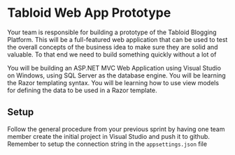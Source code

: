 # Tabloid Web App Prototype

Your team is responsible for building a prototype of the Tabloid Blogging Platform. This will be a full-featured web application that can be used to test the overall concepts of the business idea to make sure they are solid and valuable. To that end we need to build something quickly without a lot of 

You will be building an ASP<span>.NET</span> MVC Web Application using Visual Studio on Windows, using SQL Server as the database engine. You will be learning the Razor templating syntax. You will be learning how to use view models for defining the data to be used in a Razor template.

## Setup

Follow the general procedure from your previous sprint by having one team member create the initial project in Visual Studio and push it to github. Remember to setup the connection string in the `appsettings.json` file
